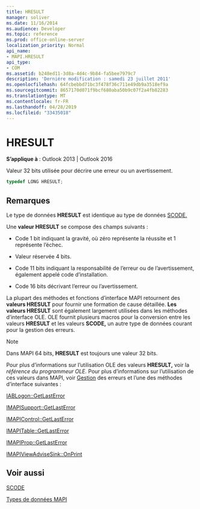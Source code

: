 ```yaml
---
title: HRESULT
manager: soliver
ms.date: 11/16/2014
ms.audience: Developer
ms.topic: reference
ms.prod: office-online-server
localization_priority: Normal
api_name:
- MAPI.HRESULT
api_type:
- COM
ms.assetid: b248ed11-3d8a-4d4c-9b84-fa5bee7979c7
description: 'Derniére modification : samedi 23 juillet 2011'
ms.openlocfilehash: 64fcbebbd71bc3f478f36c711e49db9a3518ef9a
ms.sourcegitcommit: 8657170d071f9bcf680aba50b9c07f2a4fb82283
ms.translationtype: MT
ms.contentlocale: fr-FR
ms.lasthandoff: 04/28/2019
ms.locfileid: "33435018"
---
```

# <a name="hresult"></a>HRESULT

  
  
**S’applique à** : Outlook 2013 | Outlook 2016 
  
Valeur 32 bits utilisée pour décrire une erreur ou un avertissement.
  
```cpp
typedef LONG HRESULT;
```

## <a name="remarks"></a>Remarques

Le type de données **HRESULT** est identique au type de données [SCODE.](scode.md) 
  
Une **valeur HRESULT** se compose des champs suivants : 
  
- Code 1 bit indiquant la gravité, où zéro représente la réussite et 1 représente l’échec.
    
- Valeur réservée 4 bits.
    
- Code 11 bits indiquant la responsabilité de l’erreur ou de l’avertissement, également appelé code d’installation.
    
- Code 16 bits décrivant l’erreur ou l’avertissement.
    
La plupart des méthodes et fonctions d’interface MAPI retournent des **valeurs HRESULT** pour fournir une formation de cause détaillée. **Les valeurs HRESULT** sont également largement utilisées dans les méthodes d’interface OLE. OLE fournit plusieurs macros pour la conversion entre les valeurs **HRESULT** et les valeurs **SCODE,** un autre type de données courant pour la gestion des erreurs. 
  
> [!NOTE]
> Dans MAPI 64 bits, **HRESULT** est toujours une valeur 32 bits. 
  
Pour plus d’informations sur l’utilisation OLE des valeurs **HRESULT,** voir la *référence du programmeur OLE.* Pour plus d’informations sur l’utilisation de ces valeurs dans MAPI, voir [Gestion](error-handling-in-mapi.md) des erreurs et l’une des méthodes d’interface suivantes : 
  
[IABLogon::GetLastError](iablogon-getlasterror.md)
  
[IMAPISupport::GetLastError](imapisupport-getlasterror.md)
  
[IMAPIControl::GetLastError](imapicontrol-getlasterror.md)
  
[IMAPITable::GetLastError](imapitable-getlasterror.md)
  
[IMAPIProp::GetLastError](imapiprop-getlasterror.md)
  
[IMAPIViewAdviseSink::OnPrint](imapiviewadvisesink-onprint.md)
  
## <a name="see-also"></a>Voir aussi



[SCODE](scode.md)


[Types de données MAPI](mapi-data-types.md)

